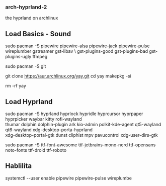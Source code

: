 ### arch-hyprland-2
the hyprland on archlinux


## Load Basics - Sound

sudo pacman -S pipewire pipewire-alsa pipewire-jack pipewire-pulse wireplumber gstreamer gst-libav \ 
gst-plugins-good gst-plugins-bad gst-plugins-ugly ffmpeg



sudo pacman -S git

git clone https://aur.archlinux.org/yay.git 
cd yay 
makepkg -si

rm -rf yay

## Load Hyprland

sudo pacman -S hyprland hyprlock hypridle hyprcursor hyprpaper hyprpicker waybar kitty rofi-wayland \
thumar dolphin dolphin-plugin ark kio-admin polkit-kde-agent qt5-wayland qt6-wayland xdg-desktop-porta-hyprland \
xdg-desktop-portal-gtk dunst cliphist mpv pavucontrol xdg-user-dirs-gtk

sudo pacman -S ttf-font-awesome ttf-jetbrains-mono-nerd ttf-opensans noto-fonts ttf-droid ttf-roboto

## Hablilita

systemctl --user enable pipewire pipewire-pulse wireplumbe

